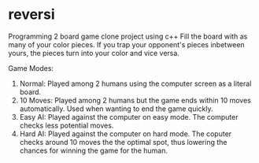# reversi
Programming 2 board game clone project using c++
Fill the board with as many of your color pieces. If you trap your opponent's pieces inbetween yours, the pieces turn into your color and vice versa. 

Game Modes: 
1. Normal: Played among 2 humans using the computer screen as a literal board.
2. 10 Moves: Played among 2 humans but the game ends within 10 moves automatically. Used when wanting to end the game quickly. 
3. Easy AI: Played against the computer on easy mode. The computer checks less potential moves.
4. Hard AI: Played against the computer on hard mode. The coputer checks around 10 moves the the optimal spot, thus lowering the chances for winning the game for the human. 
